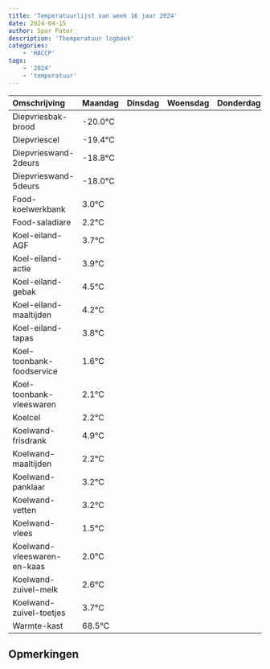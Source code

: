 ```yaml
---
title: 'Temperatuurlijst van week 16 jaar 2024'
date: 2024-04-15
author: Spar Pater
description: 'Themperatuur logboek'
categories:
    - 'HACCP'
tags:
    - '2024'
    - 'temperatuur'
---
```

|Omschrijving|Maandag|Dinsdag|Woensdag|Donderdag|Vrijdag|Zaterdag|Zondag|
|:---|:---|:---|:---|:---|:---|:---|:---|
|Diepvriesbak-brood|-20.0°C| | | | | | |
|Diepvriescel|-19.4°C| | | | | | |
|Diepvrieswand-2deurs|-18.8°C| | | | | | |
|Diepvrieswand-5deurs|-18.0°C| | | | | | |
|Food-koelwerkbank|3.0°C| | | | | | |
|Food-saladiare|2.2°C| | | | | | |
|Koel-eiland-AGF|3.7°C| | | | | | |
|Koel-eiland-actie|3.9°C| | | | | | |
|Koel-eiland-gebak|4.5°C| | | | | | |
|Koel-eiland-maaltijden|4.2°C| | | | | | |
|Koel-eiland-tapas|3.8°C| | | | | | |
|Koel-toonbank-foodservice|1.6°C| | | | | | |
|Koel-toonbank-vleeswaren|2.1°C| | | | | | |
|Koelcel|2.2°C| | | | | | |
|Koelwand-frisdrank|4.9°C| | | | | | |
|Koelwand-maaltijden|2.2°C| | | | | | |
|Koelwand-panklaar|3.2°C| | | | | | |
|Koelwand-vetten|3.2°C| | | | | | |
|Koelwand-vlees|1.5°C| | | | | | |
|Koelwand-vleeswaren-en-kaas|2.0°C| | | | | | |
|Koelwand-zuivel-melk|2.6°C| | | | | | |
|Koelwand-zuivel-toetjes|3.7°C| | | | | | |
|Warmte-kast|68.5°C| | | | | | |

## Opmerkingen


